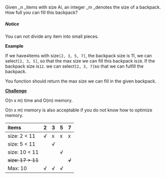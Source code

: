 Given _n _items with size Ai, an integer _m _denotes the size of a backpack. How full you can fill this backpack?

##### Notice

You can not divide any item into small pieces.

**Example**

If we have`4`items with size`[2, 3, 5, 7]`, the backpack size is 11, we can select`[2, 3, 5]`, so that the max size we can fill this backpack is`10`. If the backpack size is`12`. we can select`[2, 3, 7]`so that we can fulfill the backpack.

You function should return the max size we can fill in the given backpack.

[**Challenge**](http://lintcode.com/en/problem/backpack/#challenge)

O\(n x m\) time and O\(m\) memory.

O\(n x m\) memory is also acceptable if you do not know how to optimize memory.

| items | 2 | 3 | 5 | 7 |
| :--- | :--- | :--- | :--- | :--- |
| size: 2 &lt; 11 | √ | x | x | x |
| size: 5 &lt; 11 |  | √ |  |  |
| size: 10 &lt; 11 |  |  | √ |  |
| ~~size: 17 &gt; 11~~ |  |  |  | ~~√~~ |
| Max: 10 | √ | √ | √ |  |



